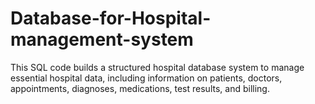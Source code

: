 # Database-for-Hospital-management-system
This SQL code builds a structured hospital database system to manage essential hospital data, including information on patients, doctors, appointments, diagnoses, medications, test results, and billing.
